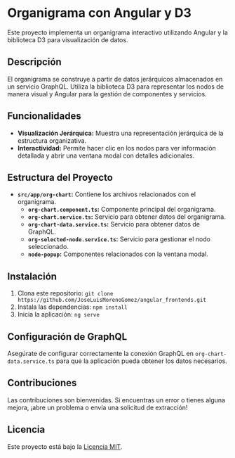 # Organigrama con Angular y D3

Este proyecto implementa un organigrama interactivo utilizando Angular y la biblioteca D3 para visualización de datos.

## Descripción

El organigrama se construye a partir de datos jerárquicos almacenados en un servicio GraphQL. Utiliza la biblioteca D3 para representar los nodos de manera visual y Angular para la gestión de componentes y servicios.

## Funcionalidades

- **Visualización Jerárquica:** Muestra una representación jerárquica de la estructura organizativa.
- **Interactividad:** Permite hacer clic en los nodos para ver información detallada y abrir una ventana modal con detalles adicionales.

## Estructura del Proyecto

- **`src/app/org-chart`:** Contiene los archivos relacionados con el organigrama.
  - **`org-chart.component.ts`:** Componente principal del organigrama.
  - **`org-chart.service.ts`:** Servicio para obtener datos del organigrama.
  - **`org-chart-data.service.ts`:** Servicio para obtener datos de GraphQL.
  - **`org-selected-node.service.ts`:** Servicio para gestionar el nodo seleccionado.
  - **`node-popup`:** Componentes relacionados con la ventana modal.

## Instalación

1. Clona este repositorio: `git clone https://github.com/JoseLuisMorenoGomez/angular_frontends.git`
2. Instala las dependencias: `npm install`
3. Inicia la aplicación: `ng serve`

## Configuración de GraphQL

Asegúrate de configurar correctamente la conexión GraphQL en `org-chart-data.service.ts` para que la aplicación pueda obtener los datos necesarios.

## Contribuciones

Las contribuciones son bienvenidas. Si encuentras un error o tienes alguna mejora, ¡abre un problema o envía una solicitud de extracción!

## Licencia

Este proyecto está bajo la [Licencia MIT](LICENSE).

